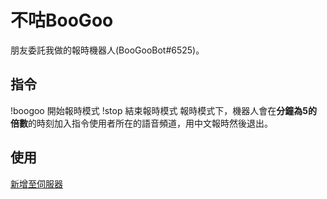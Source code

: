 # 不咕BooGoo
朋友委託我做的報時機器人(BooGooBot#6525)。
## 指令
!boogoo 開始報時模式
!stop 結束報時模式
報時模式下，機器人會在**分鐘為5的倍數**的時刻加入指令使用者所在的語音頻道，用中文報時然後退出。
## 使用
[新增至伺服器](https://discord.com/api/oauth2/authorize?client_id=1075803077476626552&permissions=274881091584&scope=bot)
